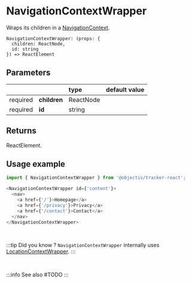 # NavigationContextWrapper

Wraps its children in a [NavigationContext](/taxonomy/reference/location-contexts/NavigationContext.md).

```tsx
NavigationContextWrapper: (props: { 
  children: ReactNode, 
  id: string
}) => ReactElement
```

## Parameters
|          |              | type      | default value |
|:--------:|:-------------|:----------|:--------------|
| required | **children** | ReactNode |               |
| required | **id**       | string    |               |

## Returns
ReactElement.

## Usage example

```typescript jsx
import { NavigationContextWrapper } from '@objectiv/tracker-react';
```

```typescript jsx
<NavigationContextWrapper id={'content'}>
  <nav>
    <a href={'/'}>Homepage</a>
    <a href={'/privacy'}>Privacy</a>
    <a href={'/contact'}>Contact</a>
  </nav>
</NavigationContextWrapper>
```

<br />

:::tip Did you know ?
`NavigationContextWrapper` internally uses [LocationContextWrapper](/tracking/react/api-reference/locationWrappers/LocationContextWrapper.md).
:::

<br />

:::info See also
#TODO
:::
